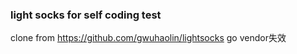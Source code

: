 ### light socks for self coding test

clone from https://github.com/gwuhaolin/lightsocks
go vendor失效